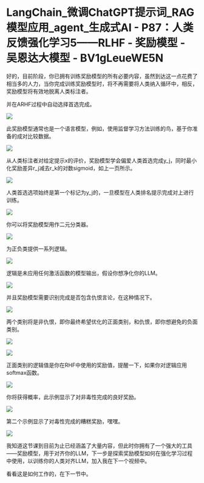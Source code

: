 # LangChain_微调ChatGPT提示词_RAG模型应用_agent_生成式AI - P87：人类反馈强化学习5——RLHF - 奖励模型 - 吴恩达大模型 - BV1gLeueWE5N

好的，目前阶段，你已拥有训练奖励模型的所有必要内容，虽然到达这一点花费了相当多的人力，当你完成训练奖励模型时，将不再需要将人类纳入循环中，相反，奖励模型将有效地脱离人类标注者。

并在ARHF过程中自动选择首选完成。

![](img/08d2304d1b65635ef1e5580a1e8204ab_1.png)

此奖励模型通常也是一个语言模型，例如，使用监督学习方法训练的鸟，基于你准备的成对比较数据。

![](img/08d2304d1b65635ef1e5580a1e8204ab_3.png)

从人类标注者对给定提示x的评价，奖励模型学会偏爱人类首选完成y_j，同时最小化奖励差异r_j减去r_k的对数sigmoid，如上一页所示。



![](img/08d2304d1b65635ef1e5580a1e8204ab_5.png)

人类首选选项始终是第一个标记为y_j的，一旦模型在人类排名提示完成对上进行训练。

![](img/08d2304d1b65635ef1e5580a1e8204ab_7.png)

你可以将奖励模型用作二元分类器。

![](img/08d2304d1b65635ef1e5580a1e8204ab_9.png)

为正负类提供一系列逻辑。

![](img/08d2304d1b65635ef1e5580a1e8204ab_11.png)

逻辑是未应用任何激活函数的模型输出，假设你想净化你的LLM。

![](img/08d2304d1b65635ef1e5580a1e8204ab_13.png)

并且奖励模型需要识别完成是否包含仇恨言论，在这种情况下。

![](img/08d2304d1b65635ef1e5580a1e8204ab_15.png)

两个类别将是非仇恨，即你最终希望优化的正面类别，和仇恨，即你想避免的负面类别。

![](img/08d2304d1b65635ef1e5580a1e8204ab_17.png)

![](img/08d2304d1b65635ef1e5580a1e8204ab_18.png)

正面类别的逻辑值是你在RHF中使用的奖励值，提醒一下，如果你对逻辑应用softmax函数。

![](img/08d2304d1b65635ef1e5580a1e8204ab_20.png)

你将获得概率，此示例显示了对非毒性完成的良好奖励。

![](img/08d2304d1b65635ef1e5580a1e8204ab_22.png)

第二个示例显示了对毒性完成的糟糕奖励，嘿嘿。

![](img/08d2304d1b65635ef1e5580a1e8204ab_24.png)

我知道这节课到目前为止已经涵盖了大量内容，但此时你拥有了一个强大的工具——奖励模型，用于对齐你的LLM，下一步是探索奖励模型如何在强化学习过程中使用，以训练你的人类对齐LLM，加入我在下一个视频中。

看看这是如何工作的，在下一节中。
